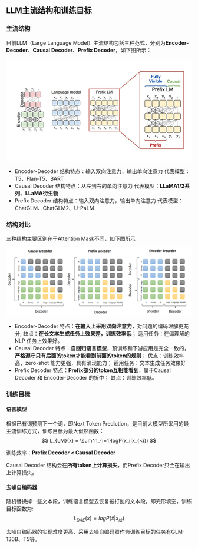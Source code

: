 ## LLM主流结构和训练目标

### 主流结构

目前LLM（Large Language Model）主流结构包括三种范式，分别为**Encoder-Decoder**、**Causal Decoder**、**Prefix Decoder**，如下图所示：

<img src="..\..\img\llm-basic\three-structures.png" alt="图片" style="zoom: 80%;" />

- Encoder-Decoder
  结构特点：输入双向注意力，输出单向注意力
  代表模型：T5、Flan-T5、BART
- Causal Decoder
  结构特点：从左到右的单向注意力
  代表模型：**LLaMA1/2系列、LLaMA衍生物**
- Prefix Decoder
  结构特点：输入双向注意力，输出单向注意力
  代表模型：ChatGLM、ChatGLM2、U-PaLM

### 结构对比

三种结构主要区别在于Attention Mask不同，如下图所示

<img src="..\..\img\llm-basic\three-masks.png" alt="图片" style="zoom: 67%;" />

- Encoder-Decoder
  特点：**在输入上采用双向注意力**，对问题的编码理解更充分;
  缺点：**在长文本生成任务上效果差，训练效率低**；
  适用任务：在偏理解的 NLP 任务上效果好。
- Causal Decoder
  特点：**自回归语言模型**，预训练和下游应用是完全一致的，**严格遵守只有后面的token才能看到前面的token的规则**；
  优点：训练效率高，zero-shot 能力更强，具有涌现能力；
  适用任务：文本生成任务效果好
- Prefix Decoder
  特点：**Prefix部分的token互相能看到**，属于Causal Decoder 和 Encoder-Decoder 的折中；
  缺点：训练效率低。

### 训练目标

#### 语言模型

根据已有词预测下一个词，即Next Token Prediction，是目前大模型所采用的最主流训练方式，训练目标为最大似然函数：
$$
L_{LM}(x) = \sum^n_{i=1}logP(x_i|x_{<i})
$$


训练效率：**Prefix Decoder < Causal Decoder**

Causal Decoder 结构会在**所有token上计算损失**，而Prefix Decoder只会在输出上计算损失。

#### 去噪自编码器

随机替换掉一些文本段，训练语言模型去恢复被打乱的文本段，即完形填空，训练目标函数为:
$$
L_{DAE}(x)=logP(\hat{x}|x_{/\hat{x}})
$$


去噪自编码器的实现难度更高，采用去噪自编码器作为训练目标的任务有GLM-130B、T5等。



